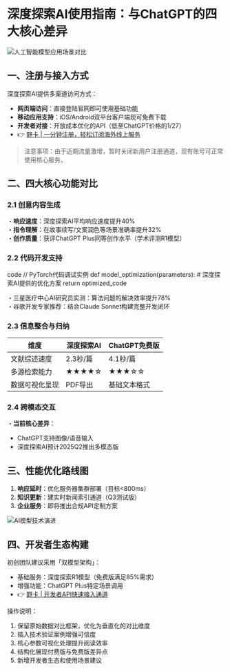 # 深度探索AI使用指南：与ChatGPT的四大核心差异

![人工智能模型应用场景对比](https://bbtdd.com/wp-content/uploads/img/3371463431.webp)

## 一、注册与接入方式
深度探索AI提供多渠道访问方式：
- **网页端访问**：直接登陆官网即可使用基础功能
- **移动应用支持**：iOS/Android双平台客户端现可免费下载
- **开发者对接**：开放成本优化的API（低至ChatGPT价格的1/27）
- 👉 [野卡 | 一分钟注册，轻松订阅海外线上服务](https://bbtdd.com/yeka)

> 注意事项：由于近期流量激增，暂时关闭新用户注册通道，现有账号可正常使用核心服务。

## 二、四大核心功能对比
### 2.1 创意内容生成
・**响应速度**：深度探索AI平均响应速度提升40%  
・**指令理解**：在故事续写/文案润色等场景准确率提升32%  
・**创作质量**：获评ChatGPT Plus同等创作水平（学术评测R1模型）

### 2.2 代码开发支持
code
// PyTorch代码调试实例
def model_optimization(parameters):
    # 深度探索AI提供的优化方案
    return optimized_code

・三星医疗中心AI研究员实测：算法问题的解决效率提升78%  
・谷歌开发专家推荐：结合Claude Sonnet构建完整开发闭环

### 2.3 信息整合与归纳
| 维度            | 深度探索AI | ChatGPT免费版 |
|----------------|----------|--------------|
| 文献综述速度      | 2.3秒/篇 | 4.1秒/篇      |
| 多源检索能力      | ★★★★☆    | ★★★☆☆        | 
| 数据可视化呈现    | PDF导出  | 基础文本格式    |

### 2.4 跨模态交互
・**当前核心差异**：  
- ChatGPT支持图像/语音输入  
- 深度探索AI预计2025Q2推出多模态版

## 三、性能优化路线图
1. **响应延时**：优化服务器集群部署（目标<800ms）
2. **知识更新**：建实时新闻索引通道（Q3测试版）
3. **企业服务**：即将推出合规API定制方案

![AI模型技术演进](https://bbtdd.com/wp-content/uploads/img/367454604527999.webp)

## 四、开发者生态构建
初创团队建议采用「双模型架构」：
- 基础服务：深度探索R1模型（免费版满足85%需求）
- 增强功能：ChatGPT Plus特定场景调用
- 👉 [野卡 | 开发者API快速接入通道](https://bbtdd.com/yeka)


操作说明：  
1. 保留原始数据对比框架，优化为垂直化的对比维度  
2. 插入技术验证案例增强可信度  
3. 核心参数可视化处理提升阅读效率  
4. 结构化展现付费版与免费版差异点  
5. 新增开发者生态和使用场景建议